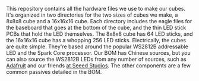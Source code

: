 This repository contains all the hardware files we use to make our cubes.  It's organized in two directories 
for the two sizes of cubes we make, a 8x8x8 cube and a 16x16x16 cube.  Each directory includes the eagle files
for the baseboard that goes at the bottom of the cube, and the thin LED stick PCBs that hold the LED themselves.
The 8x8x8 cube has 64 LED sticks, and the 16x16x16 cube has a whopping 256 LED sticks.  Electrically, the cubes 
are quite simple.  They're based around the popular WS2812B addressable LED and the Spark Core processor.  Our BOM
has Chinese sources, but you can also source the WS2812B LEDs from any number of sources, such as [Adafruit](https://www.adafruit.com/products/1655) and our 
friends [at Seeed Studios](http://www.seeedstudio.com/depot/WS2812B-RGB-LED-with-Integrated-Driver-Chip-10-PCs-pack-p-1675.html).
The other components are a few common passives detailed in the BOM.